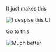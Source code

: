 It just makes this

![I despise this UI](https://github.com/Fran123445/No-More-Shorts/assets/111480099/fa488a25-ae68-4584-9d9b-fc17fd1ca2c0)

Go to this

![Much better](https://github.com/Fran123445/No-More-Shorts/assets/111480099/7be41f38-7d8c-4ae6-a327-715b9e9248f3)
